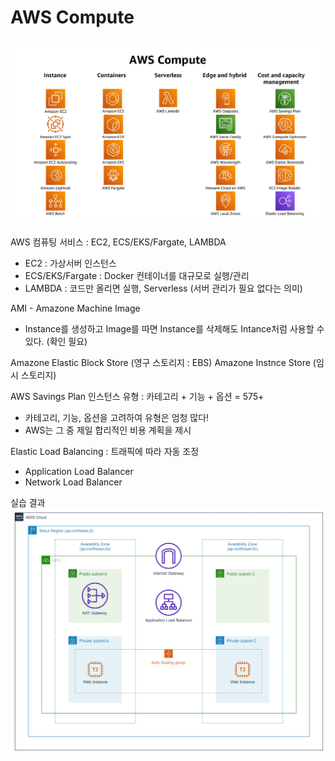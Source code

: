 # AWS Compute

![image](./AWS%20Compute1.png)

AWS 컴퓨팅 서비스 : EC2, ECS/EKS/Fargate, LAMBDA
- EC2 : 가상서버 인스턴스
- ECS/EKS/Fargate : Docker 컨테이너를 대규모로 실행/관리
- LAMBDA : 코드만 올리면 실행, Serverless (서버 관리가 필요 없다는 의미)

AMI - Amazone Machine Image
* Instance를 생성하고 Image를 따면 Instance를 삭제해도 Intance처럼 사용할 수 있다. (확인 필요)

Amazone Elastic Block Store (영구 스토리지 : EBS)
Amazone Instnce Store (임시 스토리지)

AWS Savings Plan
인스턴스 유형 : 카테고리 + 기능 + 옵션 = 575+
* 카테고리, 기능, 옵션을 고려하여 유형은 엄청 많다!
* AWS는 그 중 제일 합리적인 비용 계획을 제시

Elastic Load Balancing : 트래픽에 따라 자동 조정
* Application Load Balancer
* Network Load Balancer

실습 결과
![image](./AWS%20Compute2.png)
